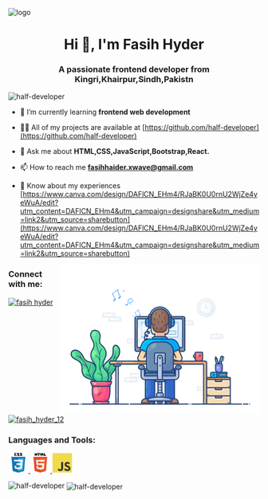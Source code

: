 ![logo](https://github.com/half-developer/pic/blob/main/Fasih%20Hyder.jpg?raw=true)
<h1 align="center">Hi 👋, I'm Fasih Hyder</h1>
<h3 align="center">A passionate frontend developer from Kingri,Khairpur,Sindh,Pakistn</h3>

<p align="left"> <img src="https://komarev.com/ghpvc/?username=half-developer&label=Profile%20views&color=0e75b6&style=flat" alt="half-developer" /> </p>

- 🌱 I’m currently learning **frontend web development**

- 👨‍💻 All of my projects are available at [https://github.com/half-developer](https://github.com/half-developer)

- 💬 Ask me about **HTML,CSS,JavaScript,Bootstrap,React.**

- 📫 How to reach me **fasihhaider.xwave@gmail.com**

- 📄 Know about my experiences [https://www.canva.com/design/DAFlCN_EHm4/RJaBK0U0rnU2WjZe4yeWuA/edit?utm_content=DAFlCN_EHm4&utm_campaign=designshare&utm_medium=link2&utm_source=sharebutton](https://www.canva.com/design/DAFlCN_EHm4/RJaBK0U0rnU2WjZe4yeWuA/edit?utm_content=DAFlCN_EHm4&utm_campaign=designshare&utm_medium=link2&utm_source=sharebutton)
<img align="right" width="400px" src="https://raw.githubusercontent.com/SupianIDz/SupianIDz/main/coding.gif">
<h3 align="left">Connect with me:</h3>
<p align="left">
<a href="https://linkedin.com/in/fasih hyder" target="blank"><img align="center" src="https://raw.githubusercontent.com/rahuldkjain/github-profile-readme-generator/master/src/images/icons/Social/linked-in-alt.svg" alt="fasih hyder" height="30" width="40" /></a>
<a href="https://instagram.com/fasih_hyder_12" target="blank"><img align="center" src="https://raw.githubusercontent.com/rahuldkjain/github-profile-readme-generator/master/src/images/icons/Social/instagram.svg" alt="fasih_hyder_12" height="30" width="40" /></a>
</p>

<h3 align="left">Languages and Tools:</h3>
<p align="left"> <a href="https://www.w3schools.com/css/" target="_blank" rel="noreferrer"> <img src="https://raw.githubusercontent.com/devicons/devicon/master/icons/css3/css3-original-wordmark.svg" alt="css3" width="40" height="40"/> </a> <a href="https://www.w3.org/html/" target="_blank" rel="noreferrer"> <img src="https://raw.githubusercontent.com/devicons/devicon/master/icons/html5/html5-original-wordmark.svg" alt="html5" width="40" height="40"/> </a> <a href="https://developer.mozilla.org/en-US/docs/Web/JavaScript" target="_blank" rel="noreferrer"> <img src="https://raw.githubusercontent.com/devicons/devicon/master/icons/javascript/javascript-original.svg" alt="javascript" width="40" height="40"/> </a> </p>

<p><img align="left" src="https://github-readme-stats.vercel.app/api/top-langs?username=half-developer&show_icons=true&locale=en&layout=compact" alt="half-developer" /></p>

<p>&nbsp;<img align="center" src="https://github-readme-stats.vercel.app/api?username=half-developer&show_icons=true&locale=en" alt="half-developer" /></p>

